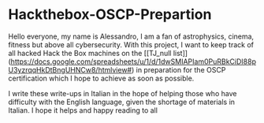 # Hackthebox-OSCP-Prepartion

Hello everyone, my name is Alessandro, I am a fan of astrophysics, cinema, fitness but above all cybersecurity. 
With this project, I want to keep track of all hacked Hack the Box machines on the [[TJ_null list]] (https://docs.google.com/spreadsheets/u/1/d/1dwSMIAPIam0PuRBkCiDI88pU3yzrqqHkDtBngUHNCw8/htmlview#) in preparation for the OSCP certification which I hope to achieve as soon as possible. 

I write these write-ups in Italian in the hope of helping those who have difficulty with the English language, given the shortage of materials in Italian. I hope it helps and happy reading to all
